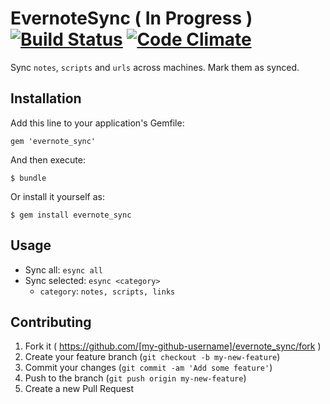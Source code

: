 # EvernoteSync ( In Progress ) [![Build Status](https://travis-ci.org/oozzal/evernote_sync.svg?branch=master)](https://travis-ci.org/oozzal/evernote_sync) [![Code Climate](https://codeclimate.com/github/oozzal/evernote_sync/badges/gpa.svg)](https://codeclimate.com/github/oozzal/evernote_sync)

Sync `notes`, `scripts` and `urls` across machines. Mark them as synced.

## Installation

Add this line to your application's Gemfile:

    gem 'evernote_sync'

And then execute:

    $ bundle

Or install it yourself as:

    $ gem install evernote_sync

## Usage

  * Sync all: `esync all`
  * Sync selected: `esync <category>`
    + `category`: `notes, scripts, links`

## Contributing

1. Fork it ( https://github.com/[my-github-username]/evernote_sync/fork )
2. Create your feature branch (`git checkout -b my-new-feature`)
3. Commit your changes (`git commit -am 'Add some feature'`)
4. Push to the branch (`git push origin my-new-feature`)
5. Create a new Pull Request

